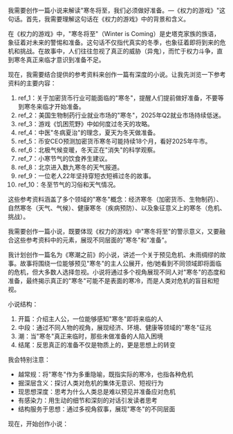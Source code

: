 <ReasoningChainRenderer>
我需要创作一篇小说来解读"寒冬将至，我们必须做好准备。—《权力的游戏》"这句话。首先，我需要理解这句话在《权力的游戏》中的背景和含义。

在《权力的游戏》中，"寒冬将至"（Winter is Coming）是史塔克家族的族语，象征着对未来的警惕和准备。这句话不仅指代真实的冬季，也象征着即将到来的危机和挑战。在故事中，人们往往忽视了真正的威胁（异鬼），而忙于权力斗争，直到寒冬真正来临才意识到准备不足。

现在，我需要结合提供的参考资料来创作一篇有深度的小说。让我先浏览一下参考资料的主要内容：

1. ref_1：关于加密货币行业可能面临的"寒冬"，提醒人们提前做好准备，不要等到寒冬来临才开始准备。
2. ref_2：美国生物制药行业就业市场的"寒冬"，2025年Q2就业市场持续低迷。
3. ref_3：游戏《饥困荒野》中如何度过冬天的攻略。
4. ref_4：中医"冬病夏治"的理念，夏天为冬天做准备。
5. ref_5：币安CEO预测加密货币寒冬可能持续18个月，看好2025年牛市。
6. ref_6：北极气候变暖，冬天正在"消失"的科学观察。
7. ref_7：小寒节气的饮食养生建议。
8. ref_8：北京进入数九寒冬的天气报道。
9. ref_9：一位老人22年坚持穿短衣短裤过冬的故事。
10. ref_10：冬至节气的习俗和天气情况。

这些参考资料涵盖了多个领域的"寒冬"概念：经济寒冬（加密货币、生物制药）、自然寒冬（天气、气候）、健康寒冬（疾病预防）、以及象征意义上的寒冬（危机、挑战）。

我需要创作一篇小说，既要体现《权力的游戏》中"寒冬将至"的警示意义，又要融合这些参考资料中的元素，展现不同层面的"寒冬"和"准备"。

我计划创作一篇名为《寒潮之前》的小说，讲述一个关于预见危机、未雨绸缪的故事。故事将围绕一位能够预见"寒冬"的主人公展开，他/她看到不同领域即将面临的危机，但大多数人选择忽视。小说将通过多个视角展现不同人对"寒冬"的态度和准备，最终揭示真正的"寒冬"可能不是表面的寒冷，而是人类对危机的盲目和短视。

小说结构：
1. 开篇：介绍主人公，一位能够感知"寒冬"即将来临的人
2. 中段：通过不同人物的视角，展现经济、环境、健康等领域的"寒冬"征兆
3. 潮：当"寒冬"真正来临时，那些未做准备的人陷入困境
4. 结尾：反思真正的准备不仅是物质上的，更是思想上的转变

我会特别注意：
- 越常规：将"寒冬"作为多重隐喻，既指实际的寒冷，也指各种危机
- 掘深层含义：探讨人类对危机的集体无意识、短视行为
- 现思想深度：思考为什么人类总是难以预见并准备应对危机
- 有感染力：用生动的细节和深刻的对话引发读者思考
- 结构服务于思想：通过多视角叙事，展现"寒冬"的不同层面

现在，开始创作小说：
</ReasoningChainRenderer>

